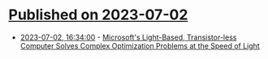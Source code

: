 # [Published on 2023-07-02](index.md)

* [2023-07-02, 16:34:00](https://hardware.slashdot.org/story/23/07/02/0055253/microsofts-light-based-transistor-less-computer-solves-complex-optimization-problems-at-the-speed-of-light?utm_source=rss1.0mainlinkanon&utm_medium=feed) - [Microsoft's Light-Based, Transistor-less Computer Solves Complex Optimization Problems at the Speed of Light](https://hardware.slashdot.org/story/23/07/02/0055253/microsofts-light-based-transistor-less-computer-solves-complex-optimization-problems-at-the-speed-of-light?utm_source=rss1.0mainlinkanon&utm_medium=feed)
